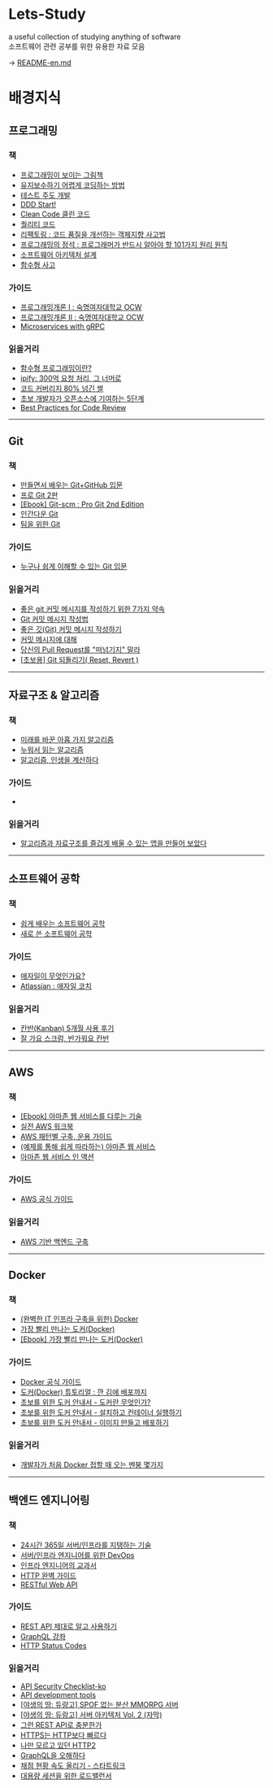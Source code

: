 # Lets-Study
a useful collection of studying anything of software  
소프트웨어 관련 공부를 위한 유용한 자료 모음

-> <a href="https://github.com/JoMingyu/Lets-Study/blob/master/README-en.md">README-en.md</a>

# 배경지식
## 프로그래밍
### 책
- <a href="http://www.yes24.com/24/Goods/37974984">프로그래밍이 보이는 그림책</a>
- <a href="http://www.yes24.com/24/goods/17926925?scode=032&OzSrank=1">유지보수하기 어렵게 코딩하는 방법</a>
- <a href="http://www.yes24.com/24/Goods/12246033">테스트 주도 개발</a>
- <a href="http://www.yes24.com/24/goods/27750871?CategoryNumber=001001003031004&Pcode=011">DDD Start!</a>
- <a href="http://www.yes24.com/24/Goods/11681152">Clean Code 클린 코드</a>
- <a href="http://www.yes24.com/24/Goods/36962739">퀄리티 코드</a>
- <a href="http://www.yes24.com/24/Goods/7951038">리팩토링 : 코드 품질을 개선하는 객체지향 사고법</a>
- <a href="http://www.yes24.com/24/Goods/55254076">프로그래밍의 정석 : 프로그래머가 반드시 알아야 할 101가지 원리 원칙</a>
- <a href="http://www.yes24.com/24/goods/36124313?CategoryNumber=001001003031004">소프트웨어 아키텍처 설계</a>
- <a href="http://www.yes24.com/24/goods/29029252?scode=032&OzSrank=1">함수형 사고</a>
### 가이드
- <a href="http://ocw.sookmyung.ac.kr/?course=1577">프로그래밍개론 I : 숙명여자대학교 OCW</a>
- <a href="http://ocw.sookmyung.ac.kr/?course=1703">프로그래밍개론 II : 숙명여자대학교 OCW</a>
- <a href="https://medium.com/@goinhacker/microservices-with-grpc-d504133d191d">Microservices with gRPC</a>
### 읽을거리
- <a href="https://medium.com/@lazysoul/%ED%95%A8%EC%88%98%ED%98%95-%ED%94%84%EB%A1%9C%EA%B7%B8%EB%9E%98%EB%B0%8D%EC%9D%B4%EB%9E%80-d881230f2a5e">함수형 프로그래밍이란?</a>
- <a href="http://www.haruair.com/blog/4108">ipify: 300억 요청 처리, 그 너머로</a>
- <a href="https://brunch.co.kr/@leehosung/43">코드 커버리지 80% 넘긴 썰</a>
- <a href="http://www.bloter.net/archives/197960">초보 개발자가 오픈소스에 기여하는 5단계</a>
- <a href="https://smartbear.com/learn/code-review/best-practices-for-peer-code-review/">Best Practices for Code Review</a>
---
## Git
### 책
- <a href="http://www.yes24.com/24/goods/19684104?scode=032&OzSrank=7">만들면서 배우는 Git+GitHub 입문</a>
- <a href="http://www.yes24.com/24/goods/24841824?scode=032&OzSrank=1">프로 Git 2판</a>
- <a href="https://git-scm.com/book/ko/v2">[Ebook] Git-scm : Pro Git 2nd Edition</a>
- <a href="http://www.yes24.com/24/goods/58214924?scode=032&OzSrank=2">인간다운 Git</a>
- <a href="http://www.yes24.com/24/goods/30741673?scode=032&OzSrank=4">팀을 위한 Git</a>
### 가이드
- <a href="https://backlog.com/git-tutorial/kr/">누구나 쉽게 이해할 수 있는 Git 입문</a>
### 읽을거리
- <a href="http://meetup.toast.com/posts/106">좋은 git 커밋 메시지를 작성하기 위한 7가지 약속</a>
- <a href="https://item4.github.io/2016-11-01/How-to-Write-a-Git-Commit-Message/">Git 커밋 메시지 작성법</a>
- <a href="https://tech.ssut.me/2015/06/24/write-a-good-git-commit-message/">좋은 깃(Git) 커밋 메시지 작성하기</a>
- <a href="https://www.haruair.com/blog/2683">커밋 메시지에 대해</a>
- <a href="https://www.haruair.com/blog/2721">당신의 Pull Request를 "떠넘기지" 말라</a>
- <a href="http://www.devpools.kr/2017/02/05/%EC%B4%88%EB%B3%B4%EC%9A%A9-git-%EB%90%98%EB%8F%8C%EB%A6%AC%EA%B8%B0-reset-revert/">[초보용] Git 되돌리기( Reset, Revert )</a>
---
## 자료구조 & 알고리즘
### 책
- <a href="http://www.yes24.com/24/Goods/8921236">미래를 바꾼 아홉 가지 알고리즘</a>
- <a href="http://www.yes24.com/24/Goods/22380570">누워서 읽는 알고리즘</a>
- <a href="http://www.yes24.com/24/goods/58815816?scode=032&OzSrank=2">알고리즘, 인생을 계산하다</a>
### 가이드
- 
### 읽을거리
- <a href="https://medium.com/@jwyeom63/%EB%B2%88%EC%97%AD-%EC%95%8C%EA%B3%A0%EB%A6%AC%EC%A6%98%EA%B3%BC-%EC%9E%90%EB%A3%8C%EA%B5%AC%EC%A1%B0%EB%A5%BC-%EC%A6%90%EA%B2%81%EA%B2%8C-%EB%B0%B0%EC%9A%B8-%EC%88%98-%EC%9E%88%EB%8A%94-%EC%95%B1%EC%9D%84-%EB%A7%8C%EB%93%A4%EC%96%B4-%EB%B3%B4%EC%95%98%EB%8B%A4-641462409bc7">알고리즘과 자료구조를 즐겁게 배울 수 있는 앱을 만들어 보았다</a>
---
## 소프트웨어 공학
### 책
- <a href="http://www.yes24.com/24/goods/23343477?scode=032&OzSrank=1">쉽게 배우는 소프트웨어 공학</a>
- <a href="http://www.yes24.com/24/goods/15895886?scode=032&OzSrank=4">새로 쓴 소프트웨어 공학</a>
### 가이드
- <a href="https://brunch.co.kr/@insuk/5">애자일이 무엇인가요?</a>
- <a href="https://ko.atlassian.com/agile">Atlassian : 애자일 코치</a>
### 읽을거리
- <a href="https://brunch.co.kr/@bradlee/4">칸반(Kanban) 5개월 사용 후기</a>
- <a href="https://medium.com/@pitzcarraldo/%EB%B2%88%EC%97%AD-%EC%9E%98-%EA%B0%80%EC%9A%94-%EC%8A%A4%ED%81%AC%EB%9F%BC-%EB%B0%98%EA%B0%80%EC%9B%8C%EC%9A%94-%EC%B9%B8%EB%B0%98-e27d1db15699">잘 가요 스크럼, 반가워요 칸반</a>
---
## AWS
### 책
- <a href="http://www.pyrasis.com/private/2014/09/30/publish-the-art-of-amazon-web-services-book">[Ebook] 아마존 웹 서비스를 다루는 기술</a>
- <a href="http://www.yes24.com/24/goods/45022640?scode=032&OzSrank=1">실전 AWS 워크북</a>
- <a href="http://www.yes24.com/24/goods/33998771?scode=032&OzSrank=4">AWS 패턴별 구축, 운용 가이드</a>
- <a href="http://www.yes24.com/24/goods/38615856?scode=032&OzSrank=7">(예제를 통해 쉽게 따라하는) 아마존 웹 서비스</a>
- <a href="http://www.yes24.com/24/Goods/39011465">아마존 웹 서비스 인 액션</a>
### 가이드
- <a href="https://aws.amazon.com/ko/getting-started/">AWS 공식 가이드</a>
### 읽을거리
- <a href="https://medium.com/ibare-story/aws-%EA%B8%B0%EB%B0%98-%EB%B0%B1%EC%95%A4%EB%93%9C-%EA%B5%AC%EC%B6%95-ee935a232774">AWS 기반 백엔드 구축</a>
---
## Docker
### 책
- <a href="http://www.yes24.com/24/goods/32393162?scode=032&OzSrank=1">(완벽한 IT 인프라 구축을 위한) Docker</a>
- <a href="http://www.yes24.com/24/goods/15291084?scode=032&OzSrank=1">가장 빨리 만나는 도커(Docker)</a>
- <a href="http://www.pyrasis.com/private/2014/11/30/publish-docker-for-the-really-impatient-book">[Ebook] 가장 빨리 만나는 도커(Docker)</a>
### 가이드
- <a href="https://docs.docker.com/get-started/">Docker 공식 가이드</a>
- <a href="http://blog.nacyot.com/articles/2014-01-27-easy-deploy-with-docker/">도커(Docker) 튜토리얼 : 깐 김에 배포까지</a>
- <a href="https://subicura.com/2017/01/19/docker-guide-for-beginners-1.html">초보를 위한 도커 안내서 - 도커란 무엇인가?</a>
- <a href="https://subicura.com/2017/01/19/docker-guide-for-beginners-2.html">초보를 위한 도커 안내서 - 설치하고 컨테이너 실행하기</a>
- <a href="https://subicura.com/2017/02/10/docker-guide-for-beginners-create-image-and-deploy.html">초보를 위한 도커 안내서 - 이미지 만들고 배포하기</a>
### 읽을거리
- <a href="http://www.popit.kr/%EA%B0%9C%EB%B0%9C%EC%9E%90%EA%B0%80-%EC%B2%98%EC%9D%8C-docker-%EC%A0%91%ED%95%A0%EB%95%8C-%EC%98%A4%EB%8A%94-%EB%A9%98%EB%B6%95-%EB%AA%87%EA%B0%80%EC%A7%80/">개발자가 처음 Docker 접할 때 오는 멘붕 몇가지</a>
---
## 백엔드 엔지니어링
### 책
- <a href="http://www.yes24.com/24/Goods/3377489">24시간 365일 서버/인프라를 지탱하는 기술</a>
- <a href="http://www.yes24.com/24/Goods/37240058">서버/인프라 엔지니어를 위한 DevOps</a>
- <a href="http://www.yes24.com/24/Goods/13486433">인프라 엔지니어의 교과서</a>
- <a href="http://www.yes24.com/24/Goods/15381085">HTTP 완벽 가이드</a>
- <a href="http://www.yes24.com/24/Goods/20103050">RESTful Web API</a>
### 가이드
- <a href="http://meetup.toast.com/posts/92">REST API 제대로 알고 사용하기</a>
- <a href="https://velopert.com/category/dev-log/tech-log/graphql">GraphQL 강좌</a>
- <a href="https://httpstatuses.com/">HTTP Status Codes</a>
### 읽을거리
- <a href="https://github.com/shieldfy/API-Security-Checklist/blob/master/README-ko.md">API Security Checklist-ko</a>
- <a href="https://github.com/yosriady/api-development-tools">API development tools</a>
- <a href="https://www.slideshare.net/sublee/spof-mmorpg">[야생의 땅: 듀량고] SPOF 없는 분산 MMORPG 서버</a>
- <a href="https://www.slideshare.net/sublee/lt-vol-2">[야생의 땅: 듀랑고] 서버 아키텍처 Vol. 2 (자막)</a>
- <a href="http://slides.com/eungjun/rest#/">그런 REST API로 충분한가</a>
- <a href="https://tech.ssut.me/2017/05/07/https-is-faster-than-http/">HTTPS는 HTTP보다 빠르다</a>
- <a href="http://www.popit.kr/%EB%82%98%EB%A7%8C-%EB%AA%A8%EB%A5%B4%EA%B3%A0-%EC%9E%88%EB%8D%98-http2/">나만 모르고 있던 HTTP2</a>
- <a href="https://medium.com/@FourwingsY/graphql%EC%9D%84-%EC%98%A4%ED%95%B4%ED%95%98%EB%8B%A4-3216f404134">GraphQL을 오해하다</a>
- <a href="https://startlink.blog/2018/03/09/%EC%B1%84%EC%A0%90-%ED%98%84%ED%99%A9-%EC%86%8D%EB%8F%84-%EC%98%AC%EB%A6%AC%EA%B8%B0/">채점 현황 속도 올리기 - 스타트링크</a>
- <a href="http://d2.naver.com/helloworld/605418">대용량 세션을 위한 로드밸런서</a>
